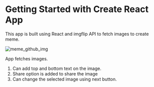 # Getting Started with Create React App

This app is built using React and imgflip API to fetch images to create meme.

![meme_github_img](https://user-images.githubusercontent.com/60074455/152200319-2de0bb83-bac9-4e01-a9ab-48f957c66a88.png)


App fetches images.
1) Can add top and bottom text on the image.
2) Share option is added to share the image
3) Can change the selected image using next button.
